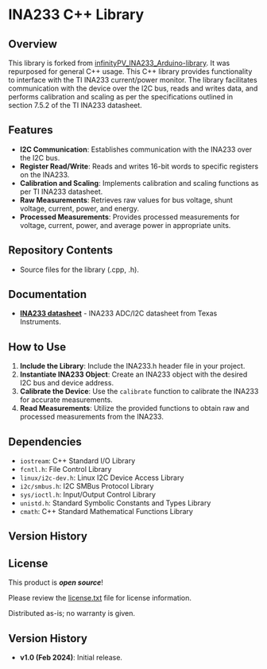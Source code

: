 # INA233 C++ Library

## Overview

This library is forked from [infinityPV_INA233_Arduino-library](https://github.com/infinityPV/infinityPV_INA233_Arduino-library). It was repurposed for general C++ usage. This C++ library provides functionality to interface with the TI INA233 current/power monitor. The library facilitates communication with the device over the I2C bus, reads and writes data, and performs calibration and scaling as per the specifications outlined in section 7.5.2 of the TI INA233 datasheet.


## Features

- **I2C Communication**: Establishes communication with the INA233 over the I2C bus.
- **Register Read/Write**: Reads and writes 16-bit words to specific registers on the INA233.
- **Calibration and Scaling**: Implements calibration and scaling functions as per TI INA233 datasheet.
- **Raw Measurements**: Retrieves raw values for bus voltage, shunt voltage, current, power, and energy.
- **Processed Measurements**: Provides processed measurements for voltage, current, power, and average power in appropriate units.

## Repository Contents

* Source files for the library (.cpp, .h).

## Documentation

* **[INA233 datasheet](http://www.ti.com/lit/ds/symlink/ina233.pdf)** - INA233 ADC/I2C datasheet from Texas Instruments.

## How to Use

1. **Include the Library**: Include the INA233.h header file in your project.
2. **Instantiate INA233 Object**: Create an INA233 object with the desired I2C bus and device address.
3. **Calibrate the Device**: Use the `calibrate` function to calibrate the INA233 for accurate measurements.
4. **Read Measurements**: Utilize the provided functions to obtain raw and processed measurements from the INA233.

## Dependencies

- `iostream`: C++ Standard I/O Library
- `fcntl.h`: File Control Library
- `linux/i2c-dev.h`: Linux I2C Device Access Library
- `i2c/smbus.h`: I2C SMBus Protocol Library
- `sys/ioctl.h`: Input/Output Control Library
- `unistd.h`: Standard Symbolic Constants and Types Library
- `cmath`: C++ Standard Mathematical Functions Library

Version History
---------------


## License

This product is _**open source**_! 

Please review the [license.txt](license.txt) file for license information. 

Distributed as-is; no warranty is given.

## Version History

- **v1.0 (Feb 2024)**: Initial release.
